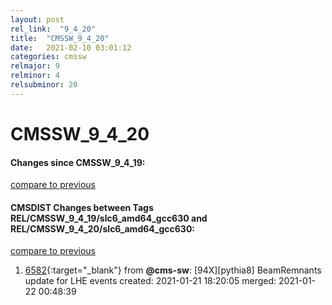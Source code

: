 ```yaml
---
layout: post
rel_link:  "9_4_20"
title:  "CMSSW_9_4_20"
date:   2021-02-10 03:01:12
categories: cmssw
relmajor: 9
relminor: 4
relsubminor: 20
---
```


# CMSSW_9_4_20
#### Changes since CMSSW_9_4_19:
[compare to previous](https://github.com/cms-sw/cmssw/compare/CMSSW_9_4_19...CMSSW_9_4_20)



#### CMSDIST Changes between Tags REL/CMSSW_9_4_19/slc6_amd64_gcc630 and REL/CMSSW_9_4_20/slc6_amd64_gcc630:
[compare to previous](https://github.com/cms-sw/cmsdist/compare/REL/CMSSW_9_4_19/slc6_amd64_gcc630...REL/CMSSW_9_4_20/slc6_amd64_gcc630)



1. [6582](http://github.com/cms-sw/cmsdist/pull/6582){:target="_blank"}  from **@cms-sw**: [94X][pythia8] BeamRemnants update for LHE events created: 2021-01-21 18:20:05 merged: 2021-01-22 00:48:39
